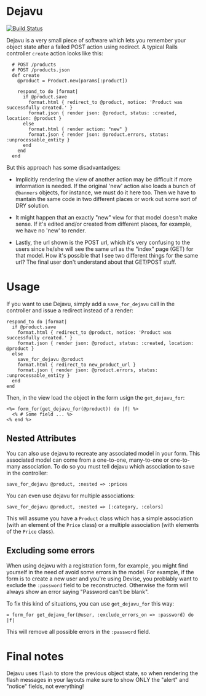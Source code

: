 Dejavu
======
[![Build Status](https://secure.travis-ci.org/rogercampos/dejavu.png)](http://travis-ci.org/rogercampos/dejavu)

Dejavu is a very small piece of software which lets you remember your object
state after a failed POST action using redirect. A typical Rails controller
`create` action looks like this:

```
  # POST /products
  # POST /products.json
  def create
    @product = Product.new(params[:product])

    respond_to do |format|
      if @product.save
        format.html { redirect_to @product, notice: 'Product was successfully created.' }
        format.json { render json: @product, status: :created, location: @product }
      else
        format.html { render action: "new" }
        format.json { render json: @product.errors, status: :unprocessable_entity }
      end
    end
  end
```

But this approach has some disadvantadges:

  - Implicitly rendering the view of another action may be difficult if more
    information is needed. If the original 'new' action also loads a
    bunch of `@banners` objects, for instance, we must do it here too. Then we
    have to mantain the same code in two different places or work out some
    sort of DRY solution.

  - It might happen that an exactly "new" view for that model doesn't make
    sense. If it's edited and/or created from different places, for example,
    we have no 'new' to render.

  - Lastly, the url shown is the POST url, which it's very confusing to the
    users since he/she will see the same url as the "index" page (GET) for
    that model. How it's possible that I see two different things for the
    same url? The final user don't understand about that GET/POST stuff.


Usage
=====

If you want to use Dejavu, simply add a `save_for_dejavu` call in the
controller and issue a redirect instead of a render:

    respond_to do |format|
      if @product.save
        format.html { redirect_to @product, notice: 'Product was successfully created.' }
        format.json { render json: @product, status: :created, location: @product }
      else
        save_for_dejavu @product
        format.html { redirect_to new_product_url }
        format.json { render json: @product.errors, status: :unprocessable_entity }
      end
    end

Then, in the view load the object in the form usign the `get_dejavu_for`:

    <%= form_for(get_dejavu_for(@product)) do |f| %>
      <% # Some field ... %>
    <% end %>


Nested Attributes
-----------------

You can also use dejavu to recreate any associated model in your form. This associated model can come from a one-to-one, many-to-one or one-to-many association. To do so you must tell dejavu which association to save in the controller:

    save_for_dejavu @product, :nested => :prices

You can even use dejavu for multiple associations:

    save_for_dejavu @product, :nested => [:category, :colors]

This will assume you have a `Product` class which has a simple association (with an element of the `Price` class) or a multiple association (with elements of the `Price` class).


Excluding some errors
---------------------

When using dejavu with a registration form, for example, you might find
yourself in the need of avoid some errors in the model. For example, if the
form is to create a new user and you're using Devise, you problably want to
exclude the `:password` field to be reconstructed. Otherwise the form will
always show an error saying "Password can't be blank".

To fix this kind of situations, you can use `get_dejavu_for` this way:

    = form_for get_dejavu_for(@user, :exclude_errors_on => :password) do |f|

This will remove all possible errors in the `:password` field.


Final notes
===========

Dejavu uses `flash` to store the previous object state, so when rendering the
flash messages in your layouts make sure to show ONLY the "alert" and "notice"
fields, not everything!
